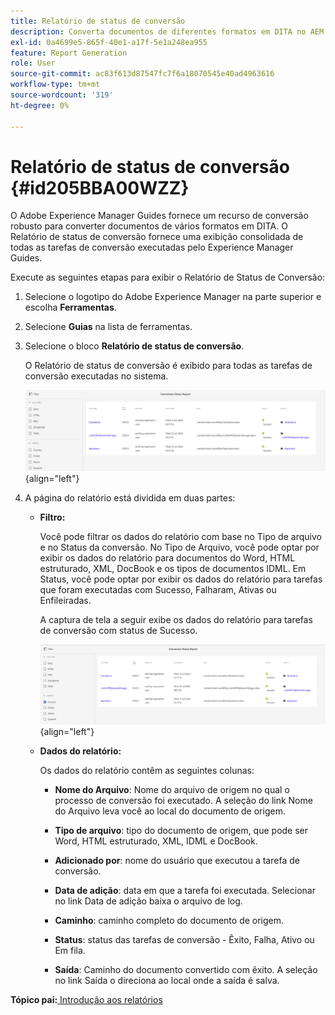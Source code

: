 ```yaml
---
title: Relatório de status de conversão
description: Converta documentos de diferentes formatos em DITA no AEM Guides. Saiba como adicionar filtros e visualizar um relatório de status de conversão.
exl-id: 0a4699e5-865f-40e1-a17f-5e1a248ea955
feature: Report Generation
role: User
source-git-commit: ac83f613d87547fc7f6a18070545e40ad4963616
workflow-type: tm+mt
source-wordcount: '319'
ht-degree: 0%

---
```


# Relatório de status de conversão {#id205BBA00WZZ}

O Adobe Experience Manager Guides fornece um recurso de conversão robusto para converter documentos de vários formatos em DITA. O Relatório de status de conversão fornece uma exibição consolidada de todas as tarefas de conversão executadas pelo Experience Manager Guides.

Execute as seguintes etapas para exibir o Relatório de Status de Conversão:

1. Selecione o logotipo do Adobe Experience Manager na parte superior e escolha **Ferramentas**.

1. Selecione **Guias** na lista de ferramentas.

1. Selecione o bloco **Relatório de status de conversão**.

   O Relatório de status de conversão é exibido para todas as tarefas de conversão executadas no sistema.

   ![](images/conversion-status-report-new.png){align="left"}

1. A página do relatório está dividida em duas partes:

   - **Filtro:**

     Você pode filtrar os dados do relatório com base no Tipo de arquivo e no Status da conversão. No Tipo de Arquivo, você pode optar por exibir os dados do relatório para documentos do Word, HTML estruturado, XML, DocBook e os tipos de documentos IDML. Em Status, você pode optar por exibir os dados do relatório para tarefas que foram executadas com Sucesso, Falharam, Ativas ou Enfileiradas.

     A captura de tela a seguir exibe os dados do relatório para tarefas de conversão com status de Sucesso.

     ![](images/conversion-report-failed-active-queued-new.png){align="left"}

   - **Dados do relatório:**

     Os dados do relatório contêm as seguintes colunas:

      - **Nome do Arquivo**: Nome do arquivo de origem no qual o processo de conversão foi executado. A seleção do link Nome do Arquivo leva você ao local do documento de origem.

      - **Tipo de arquivo**: tipo do documento de origem, que pode ser Word, HTML estruturado, XML, IDML e DocBook.

      - **Adicionado por**: nome do usuário que executou a tarefa de conversão.

      - **Data de adição**: data em que a tarefa foi executada. Selecionar no link Data de adição baixa o arquivo de log.

      - **Caminho**: caminho completo do documento de origem.

      - **Status**: status das tarefas de conversão - Êxito, Falha, Ativo ou Em fila.

      - **Saída**: Caminho do documento convertido com êxito. A seleção no link Saída o direciona ao local onde a saída é salva.


**Tópico pai:**&#x200B;[ Introdução aos relatórios](reports-intro.md)
